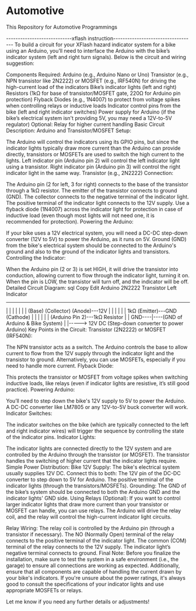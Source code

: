 # Automotive
This Repository for Automotive Programmings


----------------------------xflash instruction-----------------------------------
To build a circuit for your XFlash hazard indicator system for a bike using an Arduino, you’ll need to interface the Arduino with the bike’s indicator system (left and right turn signals). Below is the circuit and wiring suggestion:

Components Required:
Arduino (e.g., Arduino Nano or Uno)
Transistor (e.g., NPN transistor like 2N2222) or MOSFET (e.g., IRF540N) for driving the high-current load of the indicators
Bike’s indicator lights (left and right)
Resistors (1kΩ for base of transistor/MOSFET gate, 220Ω for Arduino pin protection)
Flyback Diodes (e.g., 1N4007) to protect from voltage spikes when controlling relays or inductive loads
Indicator control pins from the bike (left and right indicator switches)
Power supply for Arduino (if the bike’s electrical system isn't providing 5V, you may need a 12V-to-5V regulator)
Optional: Relay for higher current handling
Basic Circuit Description:
Arduino and Transistor/MOSFET Setup:

The Arduino will control the indicators using its GPIO pins, but since the indicator lights typically draw more current than the Arduino can provide directly, transistors or MOSFETs are used to switch the high current to the lights.
Left indicator pin (Arduino pin 2) will control the left indicator light using a transistor.
Right indicator pin (Arduino pin 3) will control the right indicator light in the same way.
Transistor (e.g., 2N2222) Connection:

The Arduino pin (2 for left, 3 for right) connects to the base of the transistor through a 1kΩ resistor.
The emitter of the transistor connects to ground (GND).
The collector connects to the negative terminal of the indicator light.
The positive terminal of the indicator light connects to the 12V supply.
Use a flyback diode (1N4007) across the indicator light for protection in case of inductive load (even though most lights will not need one, it is recommended for protection).
Powering the Arduino:

If your bike uses a 12V electrical system, you will need a DC-DC step-down converter (12V to 5V) to power the Arduino, as it runs on 5V.
Ground (GND) from the bike's electrical system should be connected to the Arduino's ground and also to the ground of the indicator lights and transistors.
Controlling the Indicator:

When the Arduino pin (2 or 3) is set HIGH, it will drive the transistor into conduction, allowing current to flow through the indicator light, turning it on.
When the pin is LOW, the transistor will turn off, and the indicator will be off.
Detailed Circuit Diagram:
sql
Copy
Edit
  Arduino       2N2222 Transistor    Left Indicator
  ---------    -----------------    --------------
   |      |         |     |            |
   |      |      (Base)  (Collector)  (Anode)---12V
   |      |         |     |            |
   |    1kΩ        (Emitter)---GND    (Cathode)
   |      |         |                      |
   |      |      (Arduino Pin 2)---1kΩ Resistor
   |      |
 GND----|----(GND of Arduino & Bike System)
   |
   |-----> 12V DC (Step-down converter to power Arduino)
Key Points in the Circuit:
Transistor (2N2222) or MOSFET (IRF540N):

The NPN transistor acts as a switch. The Arduino controls the base to allow current to flow from the 12V supply through the indicator light and the transistor to ground.
Alternatively, you can use MOSFETs, especially if you need to handle more current.
Flyback Diode:

This protects the transistor or MOSFET from voltage spikes when switching inductive loads, like relays (even if indicator lights are resistive, it’s still good practice).
Powering Arduino:

You’ll need to step down the bike's 12V supply to 5V to power the Arduino. A DC-DC converter like LM7805 or any 12V-to-5V buck converter will work.
Indicator Switches:

The indicator switches on the bike (which are typically connected to the left and right indicator wires) will trigger the sequence by controlling the state of the indicator pins.
Indicator Lights:

The indicator lights are connected directly to the 12V system and are controlled by the Arduino through the transistor (or MOSFET). The transistor handles the switching of higher current that the indicator lights require.
Simple Power Distribution:
Bike 12V Supply:
The bike's electrical system usually supplies 12V DC. Connect this to both:
The 12V pin of the DC-DC converter to step down to 5V for Arduino.
The positive terminal of the indicator lights (through the transistors/MOSFETs).
Grounding:
The GND of the bike’s system should be connected to both the Arduino GND and the indicator lights' GND side.
Using Relays (Optional):
If you want to control larger indicator lights that draw more current than your transistor or MOSFET can handle, you can use relays. The Arduino will drive the relay coil, and the relay will control the high-current indicator light circuits.

Relay Wiring:
The relay coil is controlled by the Arduino pin (through a transistor if necessary).
The NO (Normally Open) terminal of the relay connects to the positive terminal of the indicator light.
The common (COM) terminal of the relay connects to the 12V supply.
The indicator light’s negative terminal connects to ground.
Final Note:
Before you finalize the installation, make sure to test the system in a safe environment (i.e., the garage) to ensure all connections are working as expected. Additionally, ensure that all components are capable of handling the current drawn by your bike's indicators. If you're unsure about the power ratings, it's always good to consult the specifications of your indicator lights and use appropriate MOSFETs or relays.

Let me know if you need any further details or adjustments!
